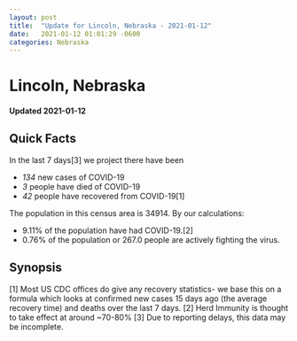 ```yaml
---
layout: post
title:  "Update for Lincoln, Nebraska - 2021-01-12"
date:   2021-01-12 01:01:29 -0600
categories: Nebraska
---
```


# Lincoln, Nebraska
#### Updated 2021-01-12

## Quick Facts

In the last 7 days[3] we project there have been
- *134* new cases of COVID-19
- *3* people have died of COVID-19
- *42* people have recovered from COVID-19[1]

The population in this census area is 34914. By our calculations:
- 9.11% of the population have had COVID-19.[2]
- 0.76% of the population or 267.0 people are actively fighting the virus.

## Synopsis




[1] Most US CDC offices do give any recovery statistics- we base this on a formula which looks at confirmed new cases
15 days ago (the average recovery time) and deaths over the last 7 days.
[2] Herd Immunity is thought to take effect at around ~70-80%
[3] Due to reporting delays, this data may be incomplete. 
    